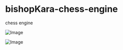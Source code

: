 # bishopKara-chess-engine
chess engine 

<!-- castling -->
![Image](https://i.ibb.co/GRHkVkR/ezgif-com-gif-maker-1.gif)

<!-- GIF for enpassent -->
![Image](https://i.ibb.co/NWWXwrH/ezgif-com-gif-maker.gif)
